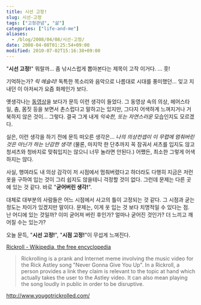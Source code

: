 ```yaml
---
title: 시선 고정!
slug: 시선-고정
tags: ["고정관념", "삶"]
categories: ["life-and-me"]
aliases:
  - /blog/2008/04/08/시선-고정/
date: 2008-04-08T01:25:54+09:00
modified: 2010-07-02T15:16:38+09:00
---
```

"**시선 고정!**"
뭐랄까... 좀 낚시스럽게 뽑아본다는 제목이 고작 이거다. ... 훗!

기억하는가? *릭 에슬리!* 독특한 목소리와 음악으로 나름대로 시대를
풍미했던... 잊고 지내던 이 아저씨가 요즘 화제인가 보다.

옛생각나는 [동영상](http://www.yougotrickrolled.com/)을 보다가 문득 이런
생각이 들었다. 그 동영상 속의 의상, 헤어스타일, 춤, 몸짓 등을 보면서
촌스럽다고 말하고는 있지만, 그다지 어색하게 느껴지거나 거북하지 않은
것이... 그렇다. 결국 그게 내게 *익숙한, 또는 자연스러운* 모습인지도 모르겠다.

실은, 이런 생각을 하기 전에 문득 떠오른 생각은... *나의 의상컨셉이 이
무렵에 멈춰버린 것은 아닌가 하는 난감한 생각!* (물론, 마지막 한 단추까지
꼭 잠궈서 셔츠를 입지도 않고 청셔츠와 청바지로 맞춰입지는 않으니 너무
놀라면 안된다.) 어쨌든, 최소한 그렇게 어색하지는 않다.

사실, 행여라도 내 의상 감각이 저 시점에서 멈춰버렸다고 하더라도 다행히
지금은 저런 옷을 구하여 입는 것이 그리 쉽지도 않을테니 걱정할 것이 없다.
그런데 문제는 다른 곳에 있는 것 같다. 바로 "**굳어버린 생각!**".

대체로 대부분의 사람들은 어느 시점에서 사고의 틀이 고정되는 것 같다. 그
시점과 굳는 정도는 차이가 있겠지만 말이다. 문제는, 이게 옷 입는 것 보다
치명적일 수 있다는 점. 난 어디에 있는 것일까? 이미 굳어져 버린 후인가?
얼마나 굳어진 것인가? 더 느끼고 깨어질 수는 있는가?

오늘 문득, "**시선 고정!**", "**시점 고정!**"이 무섭게 느껴진다.

[Rickroll - Wikipedia, the free encyclopedia](http://en.wikipedia.org/wiki/Rickroll)

> Rickrolling is a prank and Internet meme involving the music video for the Rick Astley song "Never Gonna Give You Up". In a Rickroll, a person provides a link they claim is relevant to the topic at hand which actually takes the user to the Astley video. It can also mean playing the song loudly in public in order to be disruptive.

<http://www.yougotrickrolled.com/>

